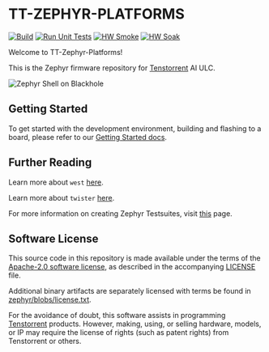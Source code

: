 # TT-ZEPHYR-PLATFORMS

[![Build](https://github.com/tenstorrent/tt-zephyr-platforms/actions/workflows/build-fw.yml/badge.svg?branch=main)](https://github.com/tenstorrent/tt-zephyr-platforms/actions/workflows/build-fw.yml)
[![Run Unit Tests](https://github.com/tenstorrent/tt-zephyr-platforms/actions/workflows/run-unit-tests.yml/badge.svg?branch=main)](https://github.com/tenstorrent/tt-zephyr-platforms/actions/workflows/run-unit-tests.yml)
[![HW Smoke](https://github.com/tenstorrent/tt-zephyr-platforms/actions/workflows/hardware-smoke.yml/badge.svg?branch=main)](https://github.com/tenstorrent/tt-zephyr-platforms/actions/workflows/hardware-smoke.yml)
[![HW Soak](https://github.com/tenstorrent/tt-zephyr-platforms/actions/workflows/hardware-long.yml/badge.svg?branch=main)](https://github.com/tenstorrent/tt-zephyr-platforms/actions/workflows/hardware-long.yml)

Welcome to TT-Zephyr-Platforms!

This is the Zephyr firmware repository for [Tenstorrent](https://tenstorrent.com) AI ULC.

![Zephyr Shell on Blackhole](./doc/img/shell.gif)

## Getting Started

To get started with the development environment, building and flashing to a board, please refer to our [Getting Started docs](https://docs.tenstorrent.com/tt-zephyr-platforms/getting-started.html).

## Further Reading

Learn more about `west`
[here](https://docs.zephyrproject.org/latest/develop/west/index.html).

Learn more about `twister`
[here](https://docs.zephyrproject.org/latest/develop/test/twister.html).

For more information on creating Zephyr Testsuites, visit
[this](https://docs.zephyrproject.org/latest/develop/test/ztest.html) page.

## Software License

This source code in this repository is made available under the terms of the
[Apache-2.0 software license](https://www.apache.org/licenses/LICENSE-2.0), as described in the
accompanying [LICENSE](LICENSE) file.

Additional binary artifacts are separately licensed with terms be found in
[zephyr/blobs/license.txt](zephyr/blobs/license.txt).

For the avoidance of doubt, this software assists in programming
[Tenstorrent](https://tenstorrent.com) products. However, making, using, or selling hardware,
models, or IP may require the license of rights (such as patent rights) from Tenstorrent or
others.
